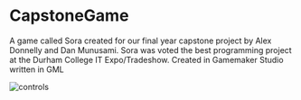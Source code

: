 # CapstoneGame
A game called Sora created for our final year capstone project by Alex Donnelly and Dan Munusami. Sora was voted the best programming project at the Durham College IT Expo/Tradeshow. Created in Gamemaker Studio written in GML

![controls](https://user-images.githubusercontent.com/18119577/29383234-a60232c6-829d-11e7-8a71-add75e5f7978.png)
